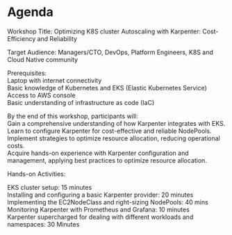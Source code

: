 # Agenda

Workshop Title: Optimizing K8S cluster Autoscaling with Karpenter: Cost-Efficiency and Reliability

Target Audience: Managers/CTO, DevOps, Platform Engineers, K8S and Cloud Native community

Prerequisites: \
Laptop with internet connectivity \
Basic knowledge of Kubernetes and EKS (Elastic Kubernetes Service) \
Access to AWS console \
Basic understanding of infrastructure as code (IaC)

By the end of this workshop, participants will: \
Gain a comprehensive understanding of how Karpenter integrates with EKS. \
Learn to configure Karpenter for cost-effective and reliable NodePools. \
Implement strategies to optimize resource allocation, reducing operational costs. \
Acquire hands-on experience with Karpenter configuration and management, applying best practices to optimize resource allocation.

Hands-on Activities:&#x20;

EKS cluster setup: 15 minutes \
Installing and configuring a basic Karpenter provider: 20 minutes \
Implementing the EC2NodeClass and right-sizing NodePools: 40 mins \
Monitoring Karpenter with Prometheus and Grafana: 10 minutes \
Karpenter supercharged for dealing with different workloads and namespaces: 30 Minutes
